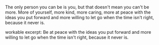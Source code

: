 The only person you can be is you, but that doesn't mean you can't be more. More of yourself, more kind, more caring, more at peace with the ideas you put forward and more willing to let go when the time isn't right, because it never is.

workable excerpt: Be at peace with the ideas you put forward and more willing to let go when the time isn't right, because it never is.
